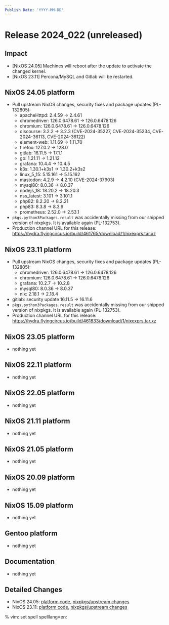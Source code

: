 ```yaml
---
Publish Date: 'YYYY-MM-DD'
---
```


# Release 2024_022 (unreleased)

## Impact

- \[NixOS 24.05] Machines will reboot after the update to activate the
   changed kernel.
- \[NixOS 23.11] Percona/MySQL and Gitlab will be restarted.

## NixOS 24.05 platform

- Pull upstream NixOS changes, security fixes and package updates (PL-132805):
  - apacheHttpd: 2.4.59 -> 2.4.61
  - chromedriver: 126.0.6478.61 -> 126.0.6478.126
  - chromium: 126.0.6478.61 -> 126.0.6478.126
  - discourse: 3.2.2 -> 3.2.3 (CVE-2024-35227, CVE-2024-35234, CVE-2024-36113, CVE-2024-36122)
  - element-web: 1.11.69 -> 1.11.70
  - firefox: 127.0.2 -> 128.0
  - gitlab: 16.11.5 -> 17.1.1
  - go: 1.21.11 -> 1.21.12
  - grafana: 10.4.4 -> 10.4.5
  - k3s: 1.30.1+k3s1 -> 1.30.2+k3s2
  - linux_5_15: 5.15.161 -> 5.15.162
  - mastodon: 4.2.9 -> 4.2.10 (CVE-2024-37903)
  - mysql80: 8.0.36 -> 8.0.37
  - nodejs_18: 18.20.2 -> 18.20.3
  - nss_latest: 3.101 -> 3.101.1
  - php82: 8.2.20 -> 8.2.21
  - php83: 8.3.8 -> 8.3.9
  - prometheus: 2.52.0 → 2.53.1
- `pkgs.python3Packages.result` was accidentally missing from our shipped version of nixpkgs. It is available again (PL-132753).
- Production channel URL for this release: https://hydra.flyingcircus.io/build/461765/download/1/nixexprs.tar.xz

## NixOS 23.11 platform

- Pull upstream NixOS changes, security fixes and package updates (PL-132805):
  - chromedriver: 126.0.6478.61 -> 126.0.6478.126
  - chromium: 126.0.6478.61 -> 126.0.6478.126
  - grafana: 10.2.7 -> 10.2.8
  - mysql80: 8.0.36 -> 8.0.37
  - nix: 2.18.1 -> 2.18.4
- gitlab: security update 16.11.5 -> 16.11.6
- `pkgs.python3Packages.result` was accidentally missing from our shipped version of nixpkgs. It is available again (PL-132753).
- Production channel URL for this release: https://hydra.flyingcircus.io/build/461833/download/1/nixexprs.tar.xz

## NixOS 23.05 platform

- nothing yet

## NixOS 22.11 platform

- nothing yet

## NixOS 22.05 platform

- nothing yet

## NixOS 21.11 platform

- nothing yet

## NixOS 21.05 platform

- nothing yet

## NixOS 20.09 platform

- nothing yet

## NixOS 15.09 platform

- nothing yet

## Gentoo platform

- nothing yet

## Documentation

- nothing yet

## Detailed Changes

- NixOS 24.05: [platform code](https://github.com/flyingcircusio/fc-nixos/compare/fc/r2024_021/24.05...243ae616c29ba8339efe8c2712e0ee83c45cca27),
 [nixpkgs/upstream changes](https://github.com/flyingcircusio/nixpkgs/compare/11e806085509a1517f33fe94019d969b13b323a6...41a14fc52d08954ad18d3efb05dc283cba9ce346)
- NixOS 23.11: [platform code](https://github.com/flyingcircusio/fc-nixos/compare/fc/r2024_021/23.11...49126dd288669debbd15d104155b9cc152d5840f),
 [nixpkgs/upstream changes](https://github.com/flyingcircusio/nixpkgs/compare/6219d53a07ea47253b08967d3b449e7b28000b2a...d9fbd7e2be156b9081161a2bbd34467ddbea1a1b)

% vim: set spell spelllang=en:
